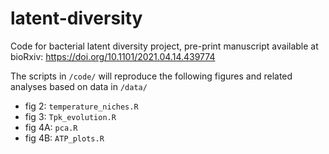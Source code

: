 # latent-diversity

Code for bacterial latent diversity project, pre-print manuscript available at bioRxiv: https://doi.org/10.1101/2021.04.14.439774

The scripts in `/code/` will reproduce the following figures and related analyses based on data in `/data/`

 - fig 2: `temperature_niches.R`
 - fig 3: `Tpk_evolution.R`
 - fig 4A: `pca.R`
 - fig 4B: `ATP_plots.R`
